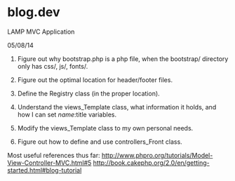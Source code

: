 blog.dev
========

LAMP MVC Application

05/08/14

1. Figure out why bootstrap.php is a php file, when the bootstrap/ directory only has css/, js/, fonts/.
 
2. Figure out the optimal location for header/footer files.

3. Define the Registry class (in the proper location).

4. Understand the views_Template class, what information it holds, and how I can set $name:$title variables.

5. Modify the views_Template class to my own personal needs.

6. Figure out how to define and use controllers_Front class.

Most useful references thus far:
http://www.phpro.org/tutorials/Model-View-Controller-MVC.html#5
http://book.cakephp.org/2.0/en/getting-started.html#blog-tutorial
